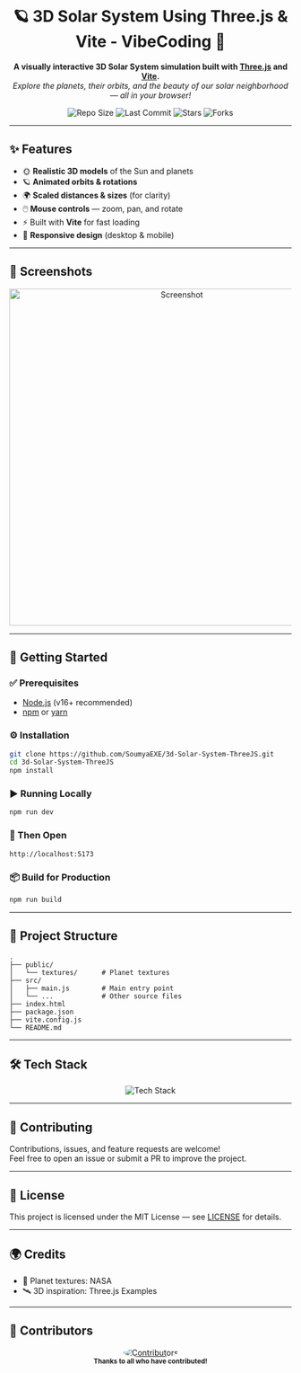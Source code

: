 <p align="center">
  <h1 align="center">🪐 3D Solar System Using Three.js & Vite - VibeCoding 🌌</h1>
  <p align="center">
    <b>A visually interactive 3D Solar System simulation built with <a href="https://threejs.org/">Three.js</a> and <a href="https://vitejs.dev/">Vite</a>.</b><br>
    <i>Explore the planets, their orbits, and the beauty of our solar neighborhood — all in your browser!</i>
  </p>
  <p align="center">
    <img src="https://img.shields.io/github/repo-size/SoumyaEXE/3d-Solar-System-ThreeJS?color=purple&style=for-the-badge" alt="Repo Size"/>
    <img src="https://img.shields.io/github/last-commit/SoumyaEXE/3d-Solar-System-ThreeJS?color=green&style=for-the-badge" alt="Last Commit"/>
    <img src="https://img.shields.io/github/stars/SoumyaEXE/3d-Solar-System-ThreeJS?style=for-the-badge&color=yellow" alt="Stars"/>
    <img src="https://img.shields.io/github/forks/SoumyaEXE/3d-Solar-System-ThreeJS?style=for-the-badge&color=orange" alt="Forks"/>
  </p>
</p>

---

## ✨ Features

- 🌞 **Realistic 3D models** of the Sun and planets  
- 🪐 **Animated orbits & rotations**  
- 🌍 **Scaled distances & sizes** (for clarity)  
- 🖱️ **Mouse controls** — zoom, pan, and rotate  
- ⚡ Built with **Vite** for fast loading  
- 📱 **Responsive design** (desktop & mobile)  

---

## 📸 Screenshots

<p align="center">
  <a href="https://postimg.cc/PLcg3QKh">
    <img src="https://i.postimg.cc/fLTMbH93/localhost-5173-High-Res.png" alt="Screenshot" width="600"/>
  </a>
</p>

---

## 🚀 Getting Started

### ✅ Prerequisites

- [Node.js](https://nodejs.org/) (v16+ recommended)  
- [npm](https://www.npmjs.com/) or [yarn](https://yarnpkg.com/)  

### ⚙️ Installation

```bash
git clone https://github.com/SoumyaEXE/3d-Solar-System-ThreeJS.git
cd 3d-Solar-System-ThreeJS
npm install
```

### ▶️ Running Locally

```bash
npm run dev
```
### 🔗 Then Open 

```bash
http://localhost:5173
```

### 📦 Build for Production

```bash
npm run build
```

---

## 📂 Project Structure

```
.
├── public/
│   └── textures/      # Planet textures
├── src/
│   ├── main.js        # Main entry point
│   └── ...            # Other source files
├── index.html
├── package.json
├── vite.config.js
└── README.md
```

---

## 🛠️ Tech Stack

<p align="center">
  <img src="https://skillicons.dev/icons?i=threejs,vite,js,html,css" alt="Tech Stack" />
</p>

---

## 🤝 Contributing

Contributions, issues, and feature requests are welcome!  
Feel free to open an issue or submit a PR to improve the project.

---

## 📜 License

This project is licensed under the MIT License — see [LICENSE](LICENSE) for details.

---

## 🌍 Credits

- 🌌 Planet textures: NASA  
- 🛰️ 3D inspiration: Three.js Examples  

---

## 👥 Contributors

<p align="center">
  <a href="https://github.com/SoumyaEXE/3d-Solar-System-ThreeJS/graphs/contributors">
    <img src="https://contrib.rocks/image?repo=SoumyaEXE/3d-Solar-System-ThreeJS" alt="Contributors" style="border-radius: 50%;"/>
  </a>
  <br/>
  <b><sub>Thanks to all who have contributed!</sub></b>
</p>



